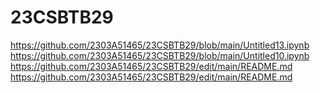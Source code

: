 # 23CSBTB29
https://github.com/2303A51465/23CSBTB29/blob/main/Untitled13.ipynb
https://github.com/2303A51465/23CSBTB29/blob/main/Untitled10.ipynb
https://github.com/2303A51465/23CSBTB29/edit/main/README.md
https://github.com/2303A51465/23CSBTB29/edit/main/README.md
